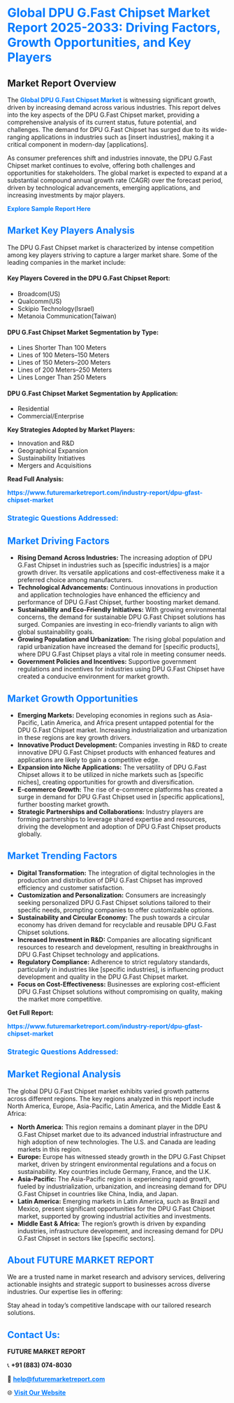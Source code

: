 <h1 style="color: #007BFF;">Global DPU G.Fast Chipset Market Report 2025-2033: Driving Factors, Growth Opportunities, and Key Players</h1>

<section id="overview">
<h2>Market Report Overview</h2>
<p>The <a href="https://www.futuremarketreport.com/industry-report/dpu-gfast-chipset-market" style="color: #007BFF; text-decoration: none;"><strong>Global DPU G.Fast Chipset Market</strong></a> is witnessing significant growth, driven by increasing demand across various industries. This report delves into the key aspects of the DPU G.Fast Chipset market, providing a comprehensive analysis of its current status, future potential, and challenges. The demand for DPU G.Fast Chipset has surged due to its wide-ranging applications in industries such as [insert industries], making it a critical component in modern-day [applications].</p>
<p>As consumer preferences shift and industries innovate, the DPU G.Fast Chipset market continues to evolve, offering both challenges and opportunities for stakeholders. The global market is expected to expand at a substantial compound annual growth rate (CAGR) over the forecast period, driven by technological advancements, emerging applications, and increasing investments by major players.</p>
</section>

<section id="overview">
<p><a href="https://www.futuremarketreport.com/request-sample/reportId=82079" style="color: #007BFF; text-decoration: none;"><strong>Explore Sample Report Here</strong></a></p>
</section>

<section id="key-players">
<h2 style="color: #007BFF;">Market Key Players Analysis</h2>
<p>The DPU G.Fast Chipset market is characterized by intense competition among key players striving to capture a larger market share. Some of the leading companies in the market include:</p>
<h4>Key Players Covered in the DPU G.Fast Chipset Report:</h4>
<ul><li>Broadcom(US)</li><li>Qualcomm(US)</li><li>Sckipio Technology(Israel)</li><li>Metanoia Communication(Taiwan)</li></ul>
<h4>DPU G.Fast Chipset Market Segmentation by Type:</h4>
<ul><li>Lines Shorter Than 100 Meters</li><li>Lines of 100 Meters–150 Meters</li><li>Lines of 150 Meters–200 Meters</li><li>Lines of 200 Meters–250 Meters</li><li>Lines Longer Than 250 Meters</li></ul>

<h4>DPU G.Fast Chipset Market Segmentation by Application:</h4>
<ul><li>Residential</li><li>Commercial/Enterprise</li></ul>
<p><strong>Key Strategies Adopted by Market Players:</strong></p>
<ul>
<li>Innovation and R&D</li>
<li>Geographical Expansion</li>
<li>Sustainability Initiatives</li>
<li>Mergers and Acquisitions</li>
</ul>
</section>

<section>
<p><strong>Read Full Analysis: </strong></p><a href="https://www.futuremarketreport.com/industry-report/dpu-gfast-chipset-market" style="color: #007BFF; text-decoration: none;"><strong>https://www.futuremarketreport.com/industry-report/dpu-gfast-chipset-market</strong></a>
<h3 style="color: #007BFF;">Strategic Questions Addressed:</h3>
</section>

<section id="driving-factors">
<h2 style="color: #007BFF;">Market Driving Factors</h2>
<ul>
<li><strong>Rising Demand Across Industries:</strong> The increasing adoption of DPU G.Fast Chipset in industries such as [specific industries] is a major growth driver. Its versatile applications and cost-effectiveness make it a preferred choice among manufacturers.</li>
<li><strong>Technological Advancements:</strong> Continuous innovations in production and application technologies have enhanced the efficiency and performance of DPU G.Fast Chipset, further boosting market demand.</li>
<li><strong>Sustainability and Eco-Friendly Initiatives:</strong> With growing environmental concerns, the demand for sustainable DPU G.Fast Chipset solutions has surged. Companies are investing in eco-friendly variants to align with global sustainability goals.</li>
<li><strong>Growing Population and Urbanization:</strong> The rising global population and rapid urbanization have increased the demand for [specific products], where DPU G.Fast Chipset plays a vital role in meeting consumer needs.</li>
<li><strong>Government Policies and Incentives:</strong> Supportive government regulations and incentives for industries using DPU G.Fast Chipset have created a conducive environment for market growth.</li>
</ul>
</section>

<section id="growth-opportunities">
<h2 style="color: #007BFF;">Market Growth Opportunities</h2>
<ul>
<li><strong>Emerging Markets:</strong> Developing economies in regions such as Asia-Pacific, Latin America, and Africa present untapped potential for the DPU G.Fast Chipset market. Increasing industrialization and urbanization in these regions are key growth drivers.</li>
<li><strong>Innovative Product Development:</strong> Companies investing in R&D to create innovative DPU G.Fast Chipset products with enhanced features and applications are likely to gain a competitive edge.</li>
<li><strong>Expansion into Niche Applications:</strong> The versatility of DPU G.Fast Chipset allows it to be utilized in niche markets such as [specific niches], creating opportunities for growth and diversification.</li>
<li><strong>E-commerce Growth:</strong> The rise of e-commerce platforms has created a surge in demand for DPU G.Fast Chipset used in [specific applications], further boosting market growth.</li>
<li><strong>Strategic Partnerships and Collaborations:</strong> Industry players are forming partnerships to leverage shared expertise and resources, driving the development and adoption of DPU G.Fast Chipset products globally.</li>
</ul>
</section>

<section id="trending-factors">
<h2 style="color: #007BFF;">Market Trending Factors</h2>
<ul>
<li><strong>Digital Transformation:</strong> The integration of digital technologies in the production and distribution of DPU G.Fast Chipset has improved efficiency and customer satisfaction.</li>
<li><strong>Customization and Personalization:</strong> Consumers are increasingly seeking personalized DPU G.Fast Chipset solutions tailored to their specific needs, prompting companies to offer customizable options.</li>
<li><strong>Sustainability and Circular Economy:</strong> The push towards a circular economy has driven demand for recyclable and reusable DPU G.Fast Chipset solutions.</li>
<li><strong>Increased Investment in R&D:</strong> Companies are allocating significant resources to research and development, resulting in breakthroughs in DPU G.Fast Chipset technology and applications.</li>
<li><strong>Regulatory Compliance:</strong> Adherence to strict regulatory standards, particularly in industries like [specific industries], is influencing product development and quality in the DPU G.Fast Chipset market.</li>
<li><strong>Focus on Cost-Effectiveness:</strong> Businesses are exploring cost-efficient DPU G.Fast Chipset solutions without compromising on quality, making the market more competitive.</li>
</ul>
</section>

<section>
<p><strong>Get Full Report: </strong></p><a href="https://www.futuremarketreport.com/industry-report/dpu-gfast-chipset-market" style="color: #007BFF; text-decoration: none;"><strong>https://www.futuremarketreport.com/industry-report/dpu-gfast-chipset-market</strong></a>
<h3 style="color: #007BFF;">Strategic Questions Addressed:</h3>
</section>


<section id="regional-analysis">
<h2 style="color: #007BFF;">Market Regional Analysis</h2>
<p>The global DPU G.Fast Chipset market exhibits varied growth patterns across different regions. The key regions analyzed in this report include North America, Europe, Asia-Pacific, Latin America, and the Middle East & Africa:</p>
<ul>
<li><strong>North America:</strong> This region remains a dominant player in the DPU G.Fast Chipset market due to its advanced industrial infrastructure and high adoption of new technologies. The U.S. and Canada are leading markets in this region.</li>
<li><strong>Europe:</strong> Europe has witnessed steady growth in the DPU G.Fast Chipset market, driven by stringent environmental regulations and a focus on sustainability. Key countries include Germany, France, and the U.K.</li>
<li><strong>Asia-Pacific:</strong> The Asia-Pacific region is experiencing rapid growth, fueled by industrialization, urbanization, and increasing demand for DPU G.Fast Chipset in countries like China, India, and Japan.</li>
<li><strong>Latin America:</strong> Emerging markets in Latin America, such as Brazil and Mexico, present significant opportunities for the DPU G.Fast Chipset market, supported by growing industrial activities and investments.</li>
<li><strong>Middle East & Africa:</strong> The region’s growth is driven by expanding industries, infrastructure development, and increasing demand for DPU G.Fast Chipset in sectors like [specific sectors].</li>
</ul>
</section>

<footer>
<h2 style="color: #007BFF;">About FUTURE MARKET REPORT</h2>
<p>We are a trusted name in market research and advisory services, delivering actionable insights and strategic support to businesses across diverse industries. Our expertise lies in offering:</p>

<p>Stay ahead in today’s competitive landscape with our tailored research solutions.</p>

<h2 style="color: #007BFF;">Contact Us:</h2>
<p><strong>FUTURE MARKET REPORT</strong></p>
<p>📞 <strong>+91 (883) 074-8030</strong></p>
<p>📧 <strong><a href="mailto:help@futuremarketreport.com" style="color: #007BFF;">help@futuremarketreport.com</a></strong></p>
<p>🌐 <strong><a href="https://www.futuremarketreport.com/" style="color: #007BFF;">Visit Our Website</a></strong></p>
</footer>